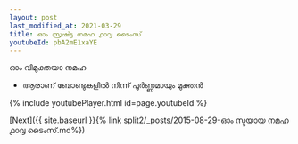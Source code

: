 ```yaml
---
layout: post
last_modified_at: 2021-03-29
title: ഓം സ്രഷ്ട്ട നമഹ ൧൦൮ ടൈംസ്
youtubeId: pbA2mE1xaYE
---
```

 
 
 ഓം വിമുക്തയാ നമഹ 
 
 -  ആരാണ് ബോണ്ടുകളിൽ നിന്ന് പൂർണ്ണമായും മുക്തൻ 
 
  
 
  
 
 
 
 
 
 


{% include youtubePlayer.html id=page.youtubeId %}
 
[Next]({{ site.baseurl }}{% link  split2/_posts/2015-08-29-ഓം സ്ടയായ നമഹ ൧൦൮ ടൈംസ്.md%})
 
